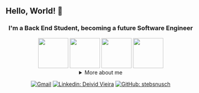 ## Hello, World! 👋

<div align="center">
  
### I'm a Back End Student, becoming a future Software Engineer

<div>
  <img src="https://cdn.jsdelivr.net/gh/devicons/devicon/icons/java/java-original.svg" width="80"/>
  <img src="https://cdn.jsdelivr.net/gh/devicons/devicon/icons/python/python-original.svg" width='80'/>
  <img src="https://cdn.jsdelivr.net/gh/devicons/devicon/icons/html5/html5-original.svg" width="80"/>
  <img src="https://cdn.jsdelivr.net/gh/devicons/devicon/icons/css3/css3-original.svg" width="80"/>
</div>

<details>
  <summary>More about me</summary>
<div align="left">
 
``` js
const Deivid = {
    personal: {
        fullName: 'Deivid Moura Vieira',
        birthDate: '2003-07-20',
        location: São Paulo, Brazil
        interests: ['music', 'more music', 'language learning', 'programming'],
        motivation: [
            'Make life easier and smarter through tech'
        ],
    },
    technical: {
        technologies: {
            frontEnd: {
                ['HTML5', 'CSS3']
            },
            backEnd: {
                ['Java', 'Python']
            }
        },
        academic: {
                ["Bacharelor in System Informations - FIAP"]
        }
        languages: {
                ["Portuguese - Native"],
                ["English - Intermediate"]
        }
    }
}
```
  </div>
</details>

[![Gmail](https://img.shields.io/badge/Gmail-D14836?style=for-the-badge&logo=gmail&logoColor=white)](mailto:dehvieiraas@gmail.com)
[![Linkedin: Deivid Vieira](https://img.shields.io/badge/LinkedIn-0077B5?style=for-the-badge&logo=linkedin&logoColor=white)](https://www.linkedin.com/in/deivid-vieira/)
[![GitHub: stebsnusch](https://img.shields.io/badge/GitHub-100000?style=for-the-badge&logo=github&logoColor=white)](https://github.com/stebsnusch)
</div>
